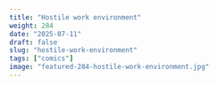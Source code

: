 ```yaml
---
title: "Hostile work environment"
weight: 284
date: "2025-07-11"
draft: false
slug: "hostile-work-environment"
tags: ["comics"]
image: "featured-284-hostile-work-environment.jpg"
---
```

